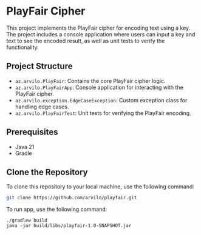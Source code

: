 # PlayFair Cipher

This project implements the PlayFair cipher for encoding text using a key. The project includes a console application where users can input a key and text to see the encoded result, as well as unit tests to verify the functionality.

## Project Structure

- `az.arvilo.PlayFair`: Contains the core PlayFair cipher logic.
- `az.arvilo.PlayFairApp`: Console application for interacting with the PlayFair cipher.
- `az.arvilo.exception.EdgeCaseException`: Custom exception class for handling edge cases.
- `az.arvilo.PlayFairTest`: Unit tests for verifying the PlayFair encoding.

## Prerequisites

- Java 21
- Gradle

## Clone the Repository

To clone this repository to your local machine, use the following command:

```bash
git clone https://github.com/arvilo/playfair.git
```
To run app, use the following command:
```
./gradlew build
java -jar build/libs/playfair-1.0-SNAPSHOT.jar
```